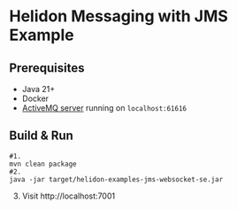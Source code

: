 # Helidon Messaging with JMS Example

## Prerequisites
* Java 21+ 
* Docker
* [ActiveMQ server](../README.md) running on `localhost:61616`

## Build & Run
```shell
#1.
mvn clean package
#2.
java -jar target/helidon-examples-jms-websocket-se.jar
```
3. Visit http://localhost:7001

